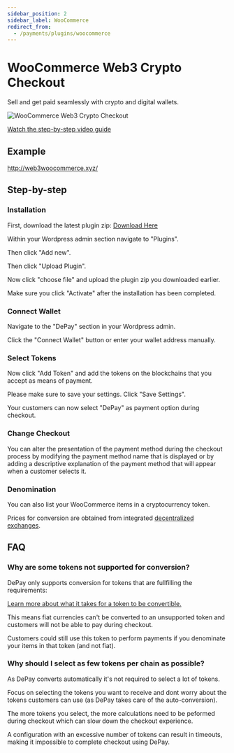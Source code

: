 ```yaml
---
sidebar_position: 2
sidebar_label: WooCommerce
redirect_from:
  - /payments/plugins/woocommerce
---
```


# WooCommerce Web3 Crypto Checkout

Sell and get paid seamlessly with crypto and digital wallets.

![WooCommerce Web3 Crypto Checkout](/img/checkouts/woocommerce-depay-checkout.jpg)

[<FontAwesomeIcon icon="fa-brands fa-youtube" /> Watch the step-by-step video guide](https://depay.com/how-to/accept-web3-cryptocurrency-payments-on-woocommerce-4tbR4B1bdmipZ5a2N1e8HJ)

## Example

http://web3woocommerce.xyz/

## Step-by-step

### Installation

First, download the latest plugin zip: [Download Here](https://github.com/DePayFi/web3-woocommerce-depay-payments/releases/latest/download/depay-woocommerce-payments.zip)

Within your Wordpress admin section navigate to "Plugins".

Then click "Add new".

Then click "Upload Plugin".

Now click "choose file" and upload the plugin zip you downloaded earlier.

Make sure you click "Activate" after the installation has been completed.

### Connect Wallet

Navigate to the "DePay" section in your Wordpress admin.

Click the "Connect Wallet" button or enter your wallet address manually.

### Select Tokens

Now click "Add Token" and add the tokens on the blockchains that you accept as means of payment.

Please make sure to save your settings. Click "Save Settings".

Your customers can now select "DePay" as payment option during checkout.

### Change Checkout

You can alter the presentation of the payment method during the checkout process by modifying the payment method name that is displayed or by adding a descriptive explanation of the payment method that will appear when a customer selects it.

### Denomination

You can also list your WooCommerce items in a cryptocurrency token.

Prices for conversion are obtained from integrated [decentralized exchanges](/docs/payments/supported/exchanges).

## FAQ

### Why are some tokens not supported for conversion?

DePay only supports conversion for tokens that are fullfilling the requirements:

[Learn more about what it takes for a token to be convertible.](/docs/payments/supported/tokens)

This means fiat currencies can't be converted to an unsupported token and customers will not be able to pay during checkout.

Customers could still use this token to perform payments if you denominate your items in that token (and not fiat).

### Why should I select as few tokens per chain as possible?

As DePay converts automatically it's not required to select a lot of tokens. 

Focus on selecting the tokens you want to receive and dont worry about the tokens customers can use (as DePay takes care of the auto-conversion).

The more tokens you select, the more calculations need to be peformed during checkout which can slow down the checkout experience.

A configuration with an excessive number of tokens can result in timeouts, making it impossible to complete checkout using DePay.

